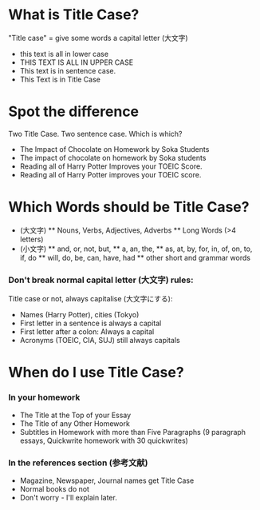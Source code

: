 # What is Title Case?
"Title case" = give some words a capital letter (大文字)
* this text is all in <green>lower case</green>
* THIS TEXT IS ALL IN <green>UPPER CASE</green>
* This text is in <green>sentence case.</green>
* This Text is in <green>Title Case</green>

# Spot the difference 
Two Title Case. Two sentence case. Which is which?
* The Impact of Chocolate on Homework by Soka Students
* The impact of chocolate on homework by Soka students
* Reading all of Harry Potter Improves your TOEIC Score.
* Reading all of Harry Potter improves your TOEIC score.

# Which Words should be Title Case?
* (大文字)
** Nouns, Verbs, Adjectives, Adverbs
** Long Words (>4 letters)
* (小文字) 
** and, or, not, but, 
** a, an, the, 
** as, at, by, for, in, of, on, to, if, do
** will, do, be, can, have, had 
** other short and grammar words

### Don't break normal capital letter (大文字) rules:
Title case or not, always capitalise (大文字にする):
* Names (Harry Potter), cities (Tokyo)
* First letter in a sentence is always a capital
* First letter after a colon: Always a capital
* Acronyms (TOEIC, CIA, SUJ) still always capitals
 

# When do I use Title Case?
### In your homework
* The Title at the Top of your Essay
* The Title of any Other Homework
* Subtitles in Homework with more than Five Paragraphs (9 paragraph essays, Quickwrite homework with 30 quickwrites)

### In the references section (参考文献)
* Magazine, Newspaper, Journal names get Title Case 
* Normal books do not 
* Don't worry - I'll explain later. 






